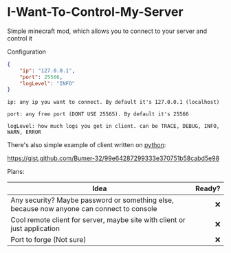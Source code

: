 # I-Want-To-Control-My-Server
Simple minecraft mod, which allows you to connect to your server and control it

Configuration
```json
{
    "ip": "127.0.0.1",
    "port": 25566,
    "logLevel": "INFO"
}
```
``ip: any ip you want to connect. By default it's 127.0.0.1 (localhost)``

``port: any free port (DONT USE 25565). By default it's 25566``

``logLevel: how much logs you get in client. can be TRACE, DEBUG, INFO, WARN, ERROR``

There's also simple example of client written on <a href="https://python.org">python</a>:

https://gist.github.com/Bumer-32/99e64287299333e370751b58cabd5e98


Plans:

| Idea                                                                                      | Ready? |
|-------------------------------------------------------------------------------------------|-------:|
| Any security? Maybe password or something else, because now anyone can connect to console |      ❌ |
| Cool remote client for server, maybe site with client or just application                 |      ❌ |
| Port to forge (Not sure)                                                                  |      ❌ |